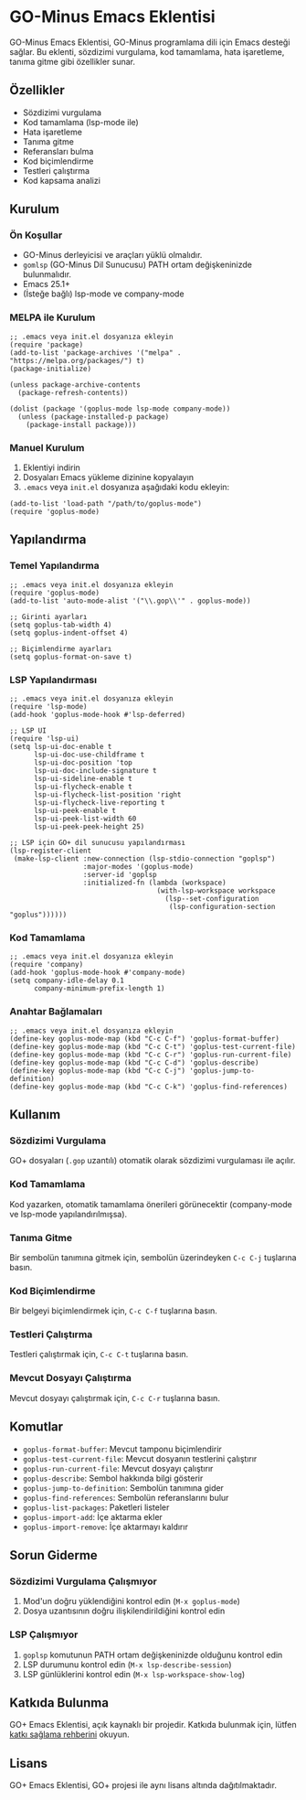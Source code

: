 # GO-Minus Emacs Eklentisi

GO-Minus Emacs Eklentisi, GO-Minus programlama dili için Emacs desteği sağlar. Bu eklenti, sözdizimi vurgulama, kod tamamlama, hata işaretleme, tanıma gitme gibi özellikler sunar.

## Özellikler

- Sözdizimi vurgulama
- Kod tamamlama (lsp-mode ile)
- Hata işaretleme
- Tanıma gitme
- Referansları bulma
- Kod biçimlendirme
- Testleri çalıştırma
- Kod kapsama analizi

## Kurulum

### Ön Koşullar

- GO-Minus derleyicisi ve araçları yüklü olmalıdır.
- `gomlsp` (GO-Minus Dil Sunucusu) PATH ortam değişkeninizde bulunmalıdır.
- Emacs 25.1+
- (İsteğe bağlı) lsp-mode ve company-mode

### MELPA ile Kurulum

```elisp
;; .emacs veya init.el dosyanıza ekleyin
(require 'package)
(add-to-list 'package-archives '("melpa" . "https://melpa.org/packages/") t)
(package-initialize)

(unless package-archive-contents
  (package-refresh-contents))

(dolist (package '(goplus-mode lsp-mode company-mode))
  (unless (package-installed-p package)
    (package-install package)))
```

### Manuel Kurulum

1. Eklentiyi indirin
2. Dosyaları Emacs yükleme dizinine kopyalayın
3. `.emacs` veya `init.el` dosyanıza aşağıdaki kodu ekleyin:

```elisp
(add-to-list 'load-path "/path/to/goplus-mode")
(require 'goplus-mode)
```

## Yapılandırma

### Temel Yapılandırma

```elisp
;; .emacs veya init.el dosyanıza ekleyin
(require 'goplus-mode)
(add-to-list 'auto-mode-alist '("\\.gop\\'" . goplus-mode))

;; Girinti ayarları
(setq goplus-tab-width 4)
(setq goplus-indent-offset 4)

;; Biçimlendirme ayarları
(setq goplus-format-on-save t)
```

### LSP Yapılandırması

```elisp
;; .emacs veya init.el dosyanıza ekleyin
(require 'lsp-mode)
(add-hook 'goplus-mode-hook #'lsp-deferred)

;; LSP UI
(require 'lsp-ui)
(setq lsp-ui-doc-enable t
      lsp-ui-doc-use-childframe t
      lsp-ui-doc-position 'top
      lsp-ui-doc-include-signature t
      lsp-ui-sideline-enable t
      lsp-ui-flycheck-enable t
      lsp-ui-flycheck-list-position 'right
      lsp-ui-flycheck-live-reporting t
      lsp-ui-peek-enable t
      lsp-ui-peek-list-width 60
      lsp-ui-peek-peek-height 25)

;; LSP için GO+ dil sunucusu yapılandırması
(lsp-register-client
 (make-lsp-client :new-connection (lsp-stdio-connection "goplsp")
                  :major-modes '(goplus-mode)
                  :server-id 'goplsp
                  :initialized-fn (lambda (workspace)
                                    (with-lsp-workspace workspace
                                      (lsp--set-configuration
                                       (lsp-configuration-section "goplus"))))))
```

### Kod Tamamlama

```elisp
;; .emacs veya init.el dosyanıza ekleyin
(require 'company)
(add-hook 'goplus-mode-hook #'company-mode)
(setq company-idle-delay 0.1
      company-minimum-prefix-length 1)
```

### Anahtar Bağlamaları

```elisp
;; .emacs veya init.el dosyanıza ekleyin
(define-key goplus-mode-map (kbd "C-c C-f") 'goplus-format-buffer)
(define-key goplus-mode-map (kbd "C-c C-t") 'goplus-test-current-file)
(define-key goplus-mode-map (kbd "C-c C-r") 'goplus-run-current-file)
(define-key goplus-mode-map (kbd "C-c C-d") 'goplus-describe)
(define-key goplus-mode-map (kbd "C-c C-j") 'goplus-jump-to-definition)
(define-key goplus-mode-map (kbd "C-c C-k") 'goplus-find-references)
```

## Kullanım

### Sözdizimi Vurgulama

GO+ dosyaları (`.gop` uzantılı) otomatik olarak sözdizimi vurgulaması ile açılır.

### Kod Tamamlama

Kod yazarken, otomatik tamamlama önerileri görünecektir (company-mode ve lsp-mode yapılandırılmışsa).

### Tanıma Gitme

Bir sembolün tanımına gitmek için, sembolün üzerindeyken `C-c C-j` tuşlarına basın.

### Kod Biçimlendirme

Bir belgeyi biçimlendirmek için, `C-c C-f` tuşlarına basın.

### Testleri Çalıştırma

Testleri çalıştırmak için, `C-c C-t` tuşlarına basın.

### Mevcut Dosyayı Çalıştırma

Mevcut dosyayı çalıştırmak için, `C-c C-r` tuşlarına basın.

## Komutlar

- `goplus-format-buffer`: Mevcut tamponu biçimlendirir
- `goplus-test-current-file`: Mevcut dosyanın testlerini çalıştırır
- `goplus-run-current-file`: Mevcut dosyayı çalıştırır
- `goplus-describe`: Sembol hakkında bilgi gösterir
- `goplus-jump-to-definition`: Sembolün tanımına gider
- `goplus-find-references`: Sembolün referanslarını bulur
- `goplus-list-packages`: Paketleri listeler
- `goplus-import-add`: İçe aktarma ekler
- `goplus-import-remove`: İçe aktarmayı kaldırır

## Sorun Giderme

### Sözdizimi Vurgulama Çalışmıyor

1. Mod'un doğru yüklendiğini kontrol edin (`M-x goplus-mode`)
2. Dosya uzantısının doğru ilişkilendirildiğini kontrol edin

### LSP Çalışmıyor

1. `goplsp` komutunun PATH ortam değişkeninizde olduğunu kontrol edin
2. LSP durumunu kontrol edin (`M-x lsp-describe-session`)
3. LSP günlüklerini kontrol edin (`M-x lsp-workspace-show-log`)

## Katkıda Bulunma

GO+ Emacs Eklentisi, açık kaynaklı bir projedir. Katkıda bulunmak için, lütfen [katkı sağlama rehberini](../../CONTRIBUTING.md) okuyun.

## Lisans

GO+ Emacs Eklentisi, GO+ projesi ile aynı lisans altında dağıtılmaktadır.